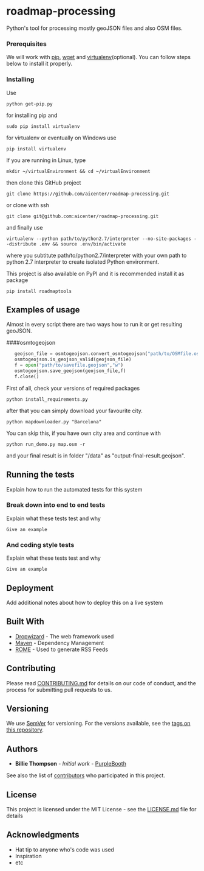 # roadmap-processing

Python's tool for processing mostly geoJSON files and also OSM files. 

### Prerequisites

We will work with [pip](https://pypi.python.org/pypi/pip), [wget](https://www.gnu.org/software/wget/) and [virtualenv](https://virtualenv.pypa.io/en/stable/)(optional). You can follow steps below to install it properly.

### Installing

Use

```
python get-pip.py
```

for installing pip and

```
sudo pip install virtualenv
```

for virtualenv or eventually on Windows use


```
pip install virtualenv
```

If you are running in Linux, type


```
mkdir ~/virtualEnvironment && cd ~/virtualEnvironment
```

then clone this GitHub project

```
git clone https://github.com/aicenter/roadmap-processing.git
```
or clone with ssh
```
git clone git@github.com:aicenter/roadmap-processing.git
```

and finally use

```
virtualenv --python path/to/python2.7/interpreter --no-site-packages --distribute .env && source .env/bin/activate
```

where you subtitute path/to/python2.7/interpreter with your own path to python 2.7 interpreter to create isolated Python environment.

This project is also available on PyPI and it is recommended install it as package

```
pip install roadmaptools
```

## Examples of usage

Almost in every script there are two ways how to run it or get resulting geoJSON.

####osmtogeojson

```python
   geojson_file = osmtogeojson.convert_osmtogeojson("path/to/OSMfile.osm")
   osmtogeojson.is_geojson_valid(geojson_file)
   f = open("path/to/savefile.geojson","w")
   osmtogeojson.save_geojson(geojson_file,f)
   f.close()
```

First of all, check your versions of required packages

```
python install_requirements.py
```

after that you can simply download your favourite city.

```
python mapdownloader.py "Barcelona"
```

You can skip this, if you have own city area and continue with

```
python run_demo.py map.osm -r
```
and your final result is in folder "/data" as "output-final-result.geojson".

## Running the tests

Explain how to run the automated tests for this system

### Break down into end to end tests

Explain what these tests test and why

```
Give an example
```

### And coding style tests

Explain what these tests test and why

```
Give an example
```

## Deployment

Add additional notes about how to deploy this on a live system

## Built With

* [Dropwizard](http://www.dropwizard.io/1.0.2/docs/) - The web framework used
* [Maven](https://maven.apache.org/) - Dependency Management
* [ROME](https://rometools.github.io/rome/) - Used to generate RSS Feeds

## Contributing

Please read [CONTRIBUTING.md](https://gist.github.com/PurpleBooth/b24679402957c63ec426) for details on our code of conduct, and the process for submitting pull requests to us.

## Versioning

We use [SemVer](http://semver.org/) for versioning. For the versions available, see the [tags on this repository](https://github.com/your/project/tags). 

## Authors

* **Billie Thompson** - *Initial work* - [PurpleBooth](https://github.com/PurpleBooth)

See also the list of [contributors](https://github.com/your/project/contributors) who participated in this project.

## License

This project is licensed under the MIT License - see the [LICENSE.md](LICENSE.md) file for details

## Acknowledgments

* Hat tip to anyone who's code was used
* Inspiration
* etc
